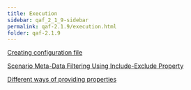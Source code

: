 ```yaml
---
title: Execution
sidebar: qaf_2_1_9-sidebar
permalink: qaf-2.1.9/execution.html
folder: qaf-2.1.9
---
```



[Creating configuration file](/creating_configuration_file.html)

[Scenario Meta-Data Filtering Using Include-Exclude Property](/scenario_metadatata_filter_include_exclude_prop.html)

[Different ways of providing properties](/different_ways_of_providing_prop.html)  
